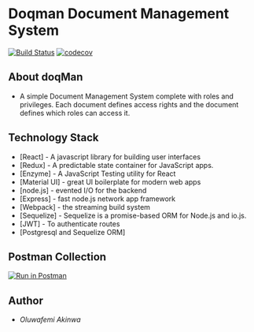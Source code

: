 # Doqman Document Management System
[![Build Status](https://travis-ci.org/andela-oakinwa/document-management-system.svg?branch=master)](https://travis-ci.org/andela-oakinwa/document-management-system)
[![codecov](https://codecov.io/gh/andela-oakinwa/document-management-system/branch/master/graph/badge.svg)](https://codecov.io/gh/andela-oakinwa/document-management-system)

## About doqMan
- A simple Document Management System complete with roles and privileges. Each document defines access rights and the document defines which roles can access it.

## Technology Stack
- [React] - A javascript library for building user interfaces
- [Redux] - A predictable state container for JavaScript apps.
- [Enzyme] - A JavaScript Testing utility for React
- [Material UI] - great UI boilerplate for modern web apps
- [node.js] - evented I/O for the backend
- [Express] - fast node.js network app framework
- [Webpack] - the streaming build system
- [Sequelize] - Sequelize is a promise-based ORM for Node.js and io.js.
- [JWT] - To authenticate routes
- [Postgresql and Sequelize ORM]

## Postman Collection
[![Run in Postman](https://run.pstmn.io/button.svg)](https://app.getpostman.com/run-collection/37ef46b88cd1286341d4)

## Author
- _Oluwafemi Akinwa_
